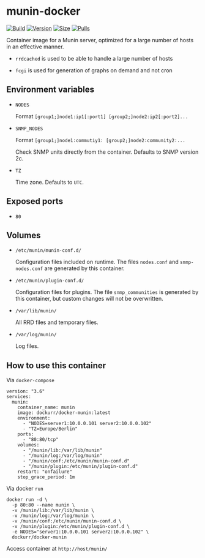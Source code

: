 munin-docker
=============

[![Build]][build_url]
[![Version]][tag_url]
[![Size]][tag_url]
[![Pulls]][hub_url]

Container image for a Munin server, optimized for a large number of hosts in an effective manner.

* `rrdcached` is used to be able to handle a large number of hosts

* `fcgi` is used for generation of graphs on demand and not cron

## Environment variables

* `NODES`

    Format `[group1;]node1:ip1[:port1] [group2;]node2:ip2[:port2]...`

* `SNMP_NODES`

    Format `[group1;]node1:commutiy1: [group2;]node2:community2:...`

    Check SNMP units directly from the container. Defaults to SNMP version 2c.

* `TZ`

    Time zone. Defaults to `UTC`.

## Exposed ports

* `80`

## Volumes

* `/etc/munin/munin-conf.d/`

    Configuration files included on runtime. The files `nodes.conf` and `snmp-nodes.conf` are generated by this container.

* `/etc/munin/plugin-conf.d/`

    Configuration files for plugins. The file `snmp_communities` is generated by this container, but custom changes will not be overwritten.

* `/var/lib/munin/`

    All RRD files and temporary files.

* `/var/log/munin/`

    Log files.

## How to use this container

Via `docker-compose`

```
version: "3.6"
services:
  munin:
    container_name: munin
    image: dockurr/docker-munin:latest
    environment:
      - "NODES=server1:10.0.0.101 server2:10.0.0.102"
      - "TZ=Europe/Berlin"
    ports:
      - "80:80/tcp"
    volumes:
      - "/munin/lib:/var/lib/munin"
      - "/munin/log:/var/log/munin"
      - "/munin/conf:/etc/munin/munin-conf.d"
      - "/munin/plugin:/etc/munin/plugin-conf.d"
    restart: "onfailure"
    stop_grace_period: 1m
```

Via docker `run`

```
docker run -d \
  -p 80:80 --name munin \
  -v /munin/lib:/var/lib/munin \
  -v /munin/log:/var/log/munin \
  -v /munin/conf:/etc/munin/munin-conf.d \
  -v /munin/plugin:/etc/munin/plugin-conf.d \
  -e NODES="server1:10.0.0.101 server2:10.0.0.102" \
  dockurr/docker-munin
```

Access container at `http://host/munin/`

[build_url]: https://github.com/dockur/docker-munin/
[hub_url]: https://hub.docker.com/r/dockurr/docker-munin
[tag_url]: https://hub.docker.com/r/dockurr/docker-munin/tags

[Build]: https://github.com/dockur/docker-munin/actions/workflows/build.yml/badge.svg
[Size]: https://img.shields.io/docker/image-size/dockurr/docker-munin/latest?color=066da5&label=size
[Pulls]: https://img.shields.io/docker/pulls/dockurr/docker-munin.svg?style=flat&label=pulls&logo=docker
[Version]: https://img.shields.io/docker/v/dockurr/docker-munin?arch=amd64&sort=date&color=066da5
